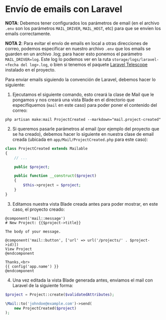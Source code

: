 # Envío de emails con Laravel

**NOTA**: Debemos tener configurados los parámetros de email (en el archivo `.env` son los parámetros `MAIL_DRIVER`, `MAIL_HOST`, etc) para que se envíen los emails correctamente.

**NOTA 2**: Para evitar el envío de emails en local a otras direcciones de correo, podemos especificar en nuestro archivo `.env` que los emails se guarden en un archivo .log; para hacer esto ponemos el parámetro `MAIL_DRIVER=log`. Este log lo podemos ver en la ruta `storage/logs/laravel-<fecha del log>.log`,  o bien si tenemos el paquete [Laravel Telescope](https://github.com/davidcopano/laradocs/blob/master/Depurar%20con%20Laravel.md) instalado en el proyecto.

Para enviar emails siguiendo la convención de Laravel, debemos hacer lo siguiente:

1. Ejecutamos el siguiente comando, esto creará la clase de Mail que le pongamos y nos creará una vista Blade en el directorio que especifiquemos (`mail` en este caso) para poder poner el contenido del correo:

`php artisan make:mail ProjectCreated --markdown="mail.project-created"`

2. Si queremos pasarle parámetros al email (por ejemplo del proyecto que se ha creado), debemos hacer lo siguiente en nuestra clase de email creada (ubicada en `app/Mail/ProjectCreated.php` para este caso):

```php
class ProjectCreated extends Mailable
{
    // ...

    public $project;

    public function __construct($project)
    {
        $this->project = $project;
    }
}
```

3. Editamos nuestra vista Blade creada antes para poder mostrar, en este caso, el proyecto creado:

```blade
@component('mail::message')
# New Project: {{$project->title}}

The body of your message.

@component('mail::button', ['url' => url('/projects/' . $project->id)])
View Project
@endcomponent

Thanks,<br>
{{ config('app.name') }}
@endcomponent
```

4. Una vez editada la vista Blade generada antes, enviamos el mail con Laravel de la siguiente forma:

```php
$project = Project::create($validatedAttributes);

\Mail::to('johndoe@example.com')->send(
    new ProjectCreated($project)
);
```